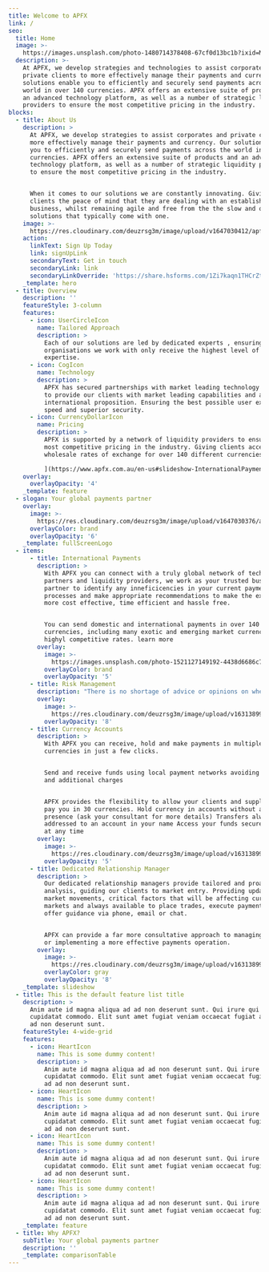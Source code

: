 ```yaml
---
title: Welcome to APFX
link: /
seo:
  title: Home
  image: >-
    https://images.unsplash.com/photo-1480714378408-67cf0d13bc1b?ixid=MnwxMjA3fDB8MHxwaG90by1wYWdlfHx8fGVufDB8fHx8&ixlib=rb-1.2.1&auto=format&fit=crop&w=3150&q=80
  description: >-
    At APFX, we develop strategies and technologies to assist corporates and
    private clients to more effectively manage their payments and currency. Our
    solutions enable you to efficiently and securely send payments across the
    world in over 140 currencies. APFX offers an extensive suite of products and
    an advanced technology platform, as well as a number of strategic liquidity
    providers to ensure the most competitive pricing in the industry.
blocks:
  - title: About Us
    description: >
      At APFX, we develop strategies to assist corporates and private clients to
      more effectively manage their payments and currency. Our solutions enable
      you to efficiently and securely send payments across the world in over 140
      currencies. APFX offers an extensive suite of products and an advanced
      technology platform, as well as a number of strategic liquidity providers
      to ensure the most competitive pricing in the industry.


      When it comes to our solutions we are constantly innovating. Giving
      clients the peace of mind that they are dealing with an established
      business, whilst remaining agile and free from the the slow and outdated
      solutions that typically come with one.
    image: >-
      https://res.cloudinary.com/deuzrsg3m/image/upload/v1647030412/apfx/photo-1454165804606-c3d57bc86b40_b3bv49.jpg
    action:
      linkText: Sign Up Today
      link: signUpLink
      secondaryText: Get in touch
      secondaryLink: link
      secondaryLinkOverride: 'https://share.hsforms.com/1Zi7kaqn1THCrZt6hdDaGng5kdde'
    _template: hero
  - title: Overview
    description: ''
    featureStyle: 3-column
    features:
      - icon: UserCircleIcon
        name: Tailored Approach
        description: >
          Each of our solutions are led by dedicated experts , ensuring the
          organisations we work with only receive the highest level of
          expertise.
      - icon: CogIcon
        name: Technology
        description: >
          APFX has secured partnerships with market leading technology vendors
          to provide our clients with market leading capabilities and a truly
          international proposition. Ensuring the best possible user experience,
          speed and superior security.
      - icon: CurrencyDollarIcon
        name: Pricing
        description: >
          APFX is supported by a network of liquidity providers to ensure the
          most competitive pricing in the industry. Giving clients access to
          wholesale rates of exchange for over 140 different currencies.[

          ](https://www.apfx.com.au/en-us#slideshow-InternationalPayments-0)
    overlay:
      overlayOpacity: '4'
    _template: feature
  - slogan: Your global payments partner
    overlay:
      image: >-
        https://res.cloudinary.com/deuzrsg3m/image/upload/v1647030376/apfx/photo-1480714378408-67cf0d13bc1b_jqbwuc.jpg
      overlayColor: brand
      overlayOpacity: '6'
    _template: fullScreenLogo
  - items:
      - title: International Payments
        description: >
          With APFX you can connect with a truly global network of technology
          partners and liquidity providers, we work as your trusted business
          partner to identify any inneficicencies in your current paymebnts
          processes and make appropriate recommendations to make the experience
          more cost effective, time efficient and hassle free.


          You can send domestic and international payments in over 140
          currencies, including many exotic and emerging market currencies at
          highyl competitive rates. learn more
        overlay:
          image: >-
            https://images.unsplash.com/photo-1521127149192-4438d6686c74?ixid=MnwxMjA3fDB8MHxwaG90by1wYWdlfHx8fGVufDB8fHx8&ixlib=rb-1.2.1&auto=format&fit=crop&w=2817&q=80
          overlayColor: brand
          overlayOpacity: '5'
      - title: Risk Management
        description: "There is no shortage of advice or opinions on where exchange rates are going.\_ However, for those responsible for deciding how to manage their currency exposures it has never been more important to be pro-active in making informed decisions. The fact remains that nobody can reliably predict the currency market but despite this, currency purchasing decisions are still frequently based on a ‘best guess’ and therefore companies remain vulnerable to currency risk.\n\nAt APFX, we look to mitigate the problem of unpredictable exchange rates by developing strategies tailored to your business circumstances and in doing so, give you greater control over the impact exchange rate volatility has on your bottom line. learn more\n"
        overlay:
          image: >-
            https://res.cloudinary.com/deuzrsg3m/image/upload/v1631389942/apfx/opera-house-2_ncjsad.jpg
          overlayOpacity: '8'
      - title: Currency Accounts
        description: >
          With APFX you can receive, hold and make payments in multiple
          currencies in just a few clicks.


          Send and receive funds using local payment networks avoiding delays
          and additional charges


          APFX provides the flexibility to allow your clients and suppliers to
          pay you in 30 currencies. Hold currency in accounts without a local
          presence (ask your consultant for more details) Transfers always
          addressed to an account in your name Access your funds securely online
          at any time
        overlay:
          image: >-
            https://res.cloudinary.com/deuzrsg3m/image/upload/v1631389952/apfx/christopher-burns-D-fpL7F_MEI-unsplash_gvr4aj.jpg
          overlayOpacity: '5'
      - title: Dedicated Relationship Manager
        description: >
          Our dedicated relationship managers provide tailored and proactive
          analysis, guiding our clients to market entry. Providing updates on
          market movements, critical factors that will be affecting currency
          markets and always available to place trades, execute payments and
          offer guidance via phone, email or chat.


          APFX can provide a far more consultative approach to managing FX risk
          or implementing a more effective payments operation.
        overlay:
          image: >-
            https://res.cloudinary.com/deuzrsg3m/image/upload/v1631389967/apfx/kevin-bosc-oeqBJZd1GWY-unsplash_rtuyot.jpg
          overlayColor: gray
          overlayOpacity: '8'
    _template: slideshow
  - title: This is the default feature list title
    description: >
      Anim aute id magna aliqua ad ad non deserunt sunt. Qui irure qui lorem
      cupidatat commodo. Elit sunt amet fugiat veniam occaecat fugiat aliqua ad
      ad non deserunt sunt.
    featureStyle: 4-wide-grid
    features:
      - icon: HeartIcon
        name: This is some dummy content!
        description: >
          Anim aute id magna aliqua ad ad non deserunt sunt. Qui irure qui lorem
          cupidatat commodo. Elit sunt amet fugiat veniam occaecat fugiat aliqua
          ad ad non deserunt sunt.
      - icon: HeartIcon
        name: This is some dummy content!
        description: >
          Anim aute id magna aliqua ad ad non deserunt sunt. Qui irure qui lorem
          cupidatat commodo. Elit sunt amet fugiat veniam occaecat fugiat aliqua
          ad ad non deserunt sunt.
      - icon: HeartIcon
        name: This is some dummy content!
        description: >
          Anim aute id magna aliqua ad ad non deserunt sunt. Qui irure qui lorem
          cupidatat commodo. Elit sunt amet fugiat veniam occaecat fugiat aliqua
          ad ad non deserunt sunt.
      - icon: HeartIcon
        name: This is some dummy content!
        description: >
          Anim aute id magna aliqua ad ad non deserunt sunt. Qui irure qui lorem
          cupidatat commodo. Elit sunt amet fugiat veniam occaecat fugiat aliqua
          ad ad non deserunt sunt.
    _template: feature
  - title: Why APFX?
    subTitle: Your global payments partner
    description: ''
    _template: comparisonTable
---
```


